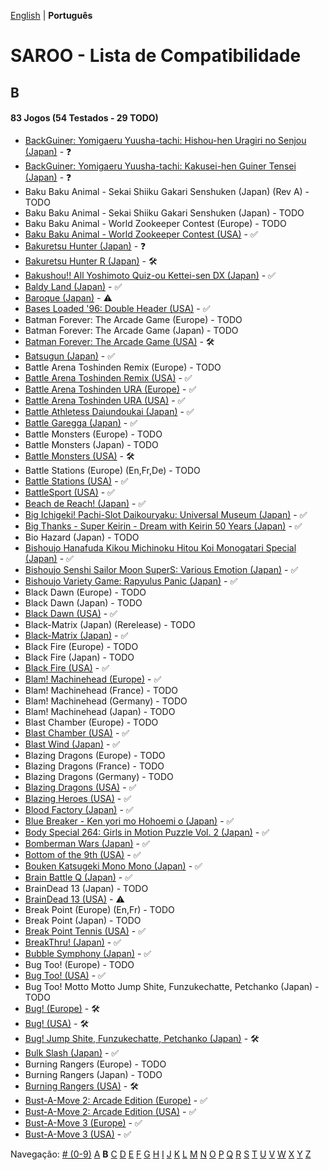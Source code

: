 [English](../en-us/B.md) | **Português**

# SAROO - Lista de Compatibilidade

## B

#### 83 Jogos (54 Testados - 29 TODO)

- [BackGuiner: Yomigaeru Yuusha-tachi: Hishou-hen Uragiri no Senjou (Japan)](../../../Regions/Retails/Japan/T-19907G/01/README.md) - :question:
- [BackGuiner: Yomigaeru Yuusha-tachi: Kakusei-hen Guiner Tensei (Japan)](../../../Regions/Retails/Japan/T-19906G/01/README.md) - :question:
- Baku Baku Animal - Sekai Shiiku Gakari Senshuken (Japan) (Rev A) - TODO
- Baku Baku Animal - Sekai Shiiku Gakari Senshuken (Japan) - TODO
- Baku Baku Animal - World Zookeeper Contest (Europe) - TODO
- [Baku Baku Animal - World Zookeeper Contest (USA)](../../../Regions/Retails/USA/MK-81501/01/README.md) - :white_check_mark:
- [Bakuretsu Hunter (Japan)](../../../Regions/Retails/Japan/T-22402G/01/README.md) - :question:
- [Bakuretsu Hunter R (Japan)](../../../Regions/Retails/Japan/T-24903G/01/README.md) - :hammer_and_wrench:
- [Bakushou!! All Yoshimoto Quiz-ou Kettei-sen DX (Japan)](../../../Regions/Retails/Japan/T-20001G/01/README.md) - :white_check_mark:
- [Baldy Land (Japan)](../../../Regions/Retails/Japan/T-20608G/01/README.md) - :white_check_mark:
- [Baroque (Japan)](../../../Regions/Retails/Japan/T-33901G/01/README.md) - :warning:
- [Bases Loaded '96: Double Header (USA)](../../../Regions/Retails/USA/T-5703H/01/README.md) - :white_check_mark:
- Batman Forever: The Arcade Game (Europe) - TODO
- Batman Forever: The Arcade Game (Japan) - TODO
- [Batman Forever: The Arcade Game (USA)](../../../Regions/Retails/USA/T-8140H/01/README.md) - :hammer_and_wrench:
- [Batsugun (Japan)](../../../Regions/Retails/Japan/T-1248G/01/README.md) - :white_check_mark:
- Battle Arena Toshinden Remix (Europe) - TODO
- [Battle Arena Toshinden Remix (USA)](../../../Regions/Retails/USA/MK-81029/01/README.md) - :white_check_mark:
- [Battle Arena Toshinden URA (Europe)](../../../Regions/Retails/Europe/MK-81054/01/README.md) - :white_check_mark:
- [Battle Arena Toshinden URA (USA)](../../../Regions/Retails/USA/MK-81054/01/README.md) - :white_check_mark:
- [Battle Athletess Daiundoukai (Japan)](../../../Regions/Retails/Japan/T-24601G/01/README.md) - :white_check_mark:
- [Battle Garegga (Japan)](../../../Regions/Retails/Japan/T-10627G/01/README.md) - :white_check_mark:
- Battle Monsters (Europe) - TODO
- Battle Monsters (Japan) - TODO
- [Battle Monsters (USA)](../../../Regions/Retails/USA/T-8137H/01/README.md) - :hammer_and_wrench:
- Battle Stations (Europe) (En,Fr,De) - TODO
- [Battle Stations (USA)](../../../Regions/Retails/USA/T-5021H/01/README.md) - :white_check_mark:
- [BattleSport (USA)](../../../Regions/Retails/USA/T-8149H/01/README.md) - :white_check_mark:
- [Beach de Reach! (Japan)](../../../Regions/Retails/Japan/T-29004G/01/README.md) - :white_check_mark:
- [Big Ichigeki! Pachi-Slot Daikouryaku: Universal Museum (Japan)](../../../Regions/Retails/Japan/T-16704G/01/README.md) - :white_check_mark:
- [Big Thanks - Super Keirin - Dream with Keirin 50 Years (Japan)](../../../Regions/Retails/Japan/6106987/01/README.md) - :white_check_mark:
- Bio Hazard (Japan) - TODO
- [Bishoujo Hanafuda Kikou Michinoku Hitou Koi Monogatari Special (Japan)](../../../Regions/Retails/Japan/T-36701G/01/README.md) - :white_check_mark:
- [Bishoujo Senshi Sailor Moon SuperS: Various Emotion (Japan)](../../../Regions/Retails/Japan/T-15701G/01/README.md) - :white_check_mark:
- [Bishoujo Variety Game: Rapyulus Panic (Japan)](../../../Regions/Retails/Japan/T-21503G/01/README.md) - :white_check_mark:
- Black Dawn (Europe) - TODO
- Black Dawn (Japan) - TODO
- [Black Dawn (USA)](../../../Regions/Retails/USA/T-7027H/01/README.md) - :white_check_mark:
- Black-Matrix (Japan) (Rerelease) - TODO
- [Black-Matrix (Japan)](../../../Regions/Retails/Japan/T-20113G/01/README.md) - :white_check_mark:
- Black Fire (Europe) - TODO
- Black Fire (Japan) - TODO
- [Black Fire (USA)](../../../Regions/Retails/USA/MK-81003/01/README.md) - :white_check_mark:
- [Blam! Machinehead (Europe)](../../../Regions/Retails/Europe/T-11505H50/01/README.md) - :white_check_mark:
- Blam! Machinehead (France) - TODO
- Blam! Machinehead (Germany) - TODO
- Blam! Machinehead (Japan) - TODO
- Blast Chamber (Europe) - TODO
- [Blast Chamber (USA)](../../../Regions/Retails/USA/T-13003H/01/README.md) - :white_check_mark:
- [Blast Wind (Japan)](../../../Regions/Retails/Japan/T-1810G/01/README.md) - :white_check_mark:
- Blazing Dragons (Europe) - TODO
- Blazing Dragons (France) - TODO
- Blazing Dragons (Germany) - TODO
- [Blazing Dragons (USA)](../../../Regions/Retails/USA/T-15907H/01/README.md) - :white_check_mark:
- [Blazing Heroes (USA)](../../../Regions/Retails/USA/MK-81303/01/README.md) - :white_check_mark:
- [Blood Factory (Japan)](../../../Regions/Retails/Japan/T-12504G/01/README.md) - :white_check_mark:
- [Blue Breaker - Ken yori mo Hohoemi o (Japan)](../../../Regions/Retails/Japan/T-4315G/01/README.md) - :white_check_mark:
- [Body Special 264: Girls in Motion Puzzle Vol. 2 (Japan)](../../../Regions/Retails/Japan/T-21003G/01/README.md) - :white_check_mark:
- [Bomberman Wars (Japan)](../../../Regions/Retails/Japan/T-14320G/01/README.md) - :white_check_mark:
- [Bottom of the 9th (USA)](../../../Regions/Retails/USA/T-9505H/01/README.md) - :white_check_mark:
- [Bouken Katsugeki Mono Mono (Japan)](../../../Regions/Retails/Japan/T-21508G/01/README.md) - :white_check_mark:
- [Brain Battle Q (Japan)](../../../Regions/Retails/Japan/T-25701G/01/README.md) - :white_check_mark:
- BrainDead 13 (Japan) - TODO
- [BrainDead 13 (USA)](../../../Regions/Retails/USA/T-12103H/01/README.md) - :warning:
- Break Point (Europe) (En,Fr) - TODO
- Break Point (Japan) - TODO
- [Break Point Tennis (USA)](../../../Regions/Retails/USA/T-8145H/01/README.md) - :white_check_mark:
- [BreakThru! (Japan)](../../../Regions/Retails/Japan/T-21501G/01/README.md) - :white_check_mark:
- [Bubble Symphony (Japan)](../../../Regions/Retails/Japan/T-19905G/01/README.md) - :white_check_mark:
- Bug Too! (Europe) - TODO
- [Bug Too! (USA)](../../../Regions/Retails/USA/MK-81040/01/README.md) - :white_check_mark:
- Bug Too! Motto Motto Jump Shite, Funzukechatte, Petchanko (Japan) - TODO
- [Bug! (Europe)](../../../Regions/Retails/Europe/MK-81004/01/README.md) - :hammer_and_wrench:
- [Bug! (USA)](../../../Regions/Retails/USA/GM-81004/01/README.md) - :hammer_and_wrench:
- [Bug! Jump Shite, Funzukechatte, Petchanko (Japan)](../../../Regions/Retails/Japan/GS-9063/01/README.md) - :hammer_and_wrench:
- [Bulk Slash (Japan)](../../../Regions/Retails/Japan/T-14310G/01/README.md) - :white_check_mark:
- Burning Rangers (Europe) - TODO
- Burning Rangers (Japan) - TODO
- [Burning Rangers (USA)](../../../Regions/Retails/USA/MK-81803/01/README.md) - :hammer_and_wrench:
- [Bust-A-Move 2: Arcade Edition (Europe)](../../../Regions/Retails/Europe/T-8132H-50/01/README.md) - :white_check_mark:
- [Bust-A-Move 2: Arcade Edition (USA)](../../../Regions/Retails/USA/T-8132H/01/README.md) - :white_check_mark:
- [Bust-A-Move 3 (Europe)](../../../Regions/Retails/Europe/T-8155H-50/01/README.md) - :white_check_mark:
- [Bust-A-Move 3 (USA)](../../../Regions/Retails/USA/T-31103H/01/README.md) - :white_check_mark:

Navegação:
[# (0-9)](./09.md) [A](./A.md) **B** [C](./C.md) [D](./D.md) [E](./E.md) [F](./F.md) [G](./G.md) [H](./H.md) [I](./I.md) [J](./J.md) [K](./K.md) [L](./L.md) [M](./M.md) [N](./N.md) [O](./O.md) [P](./P.md) [Q](./Q.md) [R](./R.md) [S](./S.md) [T](./T.md) [U](./U.md) [V](./V.md) [W](./W.md) [X](./X.md) [Y](./Y.md) [Z](./Z.md)
